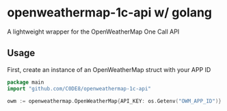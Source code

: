 # openweathermap-1c-api w/ golang
A lightweight wrapper for the OpenWeatherMap One Call API

## Usage

First, create an instance of an OpenWeatherMap struct with your APP ID
```go
package main
import "github.com/C0DE8/openweathermap-1c-api"

owm := openweathermap.OpenWeatherMap{API_KEY: os.Getenv("OWM_APP_ID")}
```
